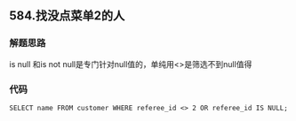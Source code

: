 ## 584.找没点菜单2的人
### 解题思路
is null 和is not null是专门针对null值的，单纯用<>是筛选不到null值得
### 代码
    SELECT name FROM customer WHERE referee_id <> 2 OR referee_id IS NULL;